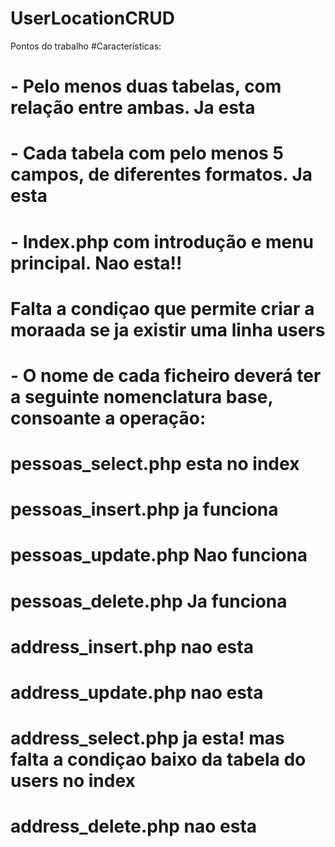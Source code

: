 # UserLocationCRUD

Pontos do trabalho
#Características:

# - Pelo menos duas tabelas, com relação entre ambas. Ja esta

# - Cada tabela com pelo menos 5 campos, de diferentes formatos. Ja esta

# - Index.php com introdução e menu  principal. Nao esta!! 

# Falta a condiçao que permite criar a moraada se ja existir uma linha users


# - O nome de cada ficheiro deverá ter a seguinte nomenclatura base, consoante a operação: 

# pessoas_select.php esta no index
# pessoas_insert.php ja funciona
# pessoas_update.php Nao funciona 
# pessoas_delete.php Ja funciona

# address_insert.php nao esta
# address_update.php nao esta
# address_select.php ja esta! mas falta a condiçao baixo da tabela do users no index
# address_delete.php nao esta
